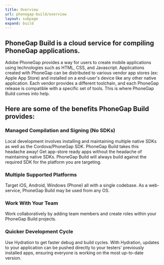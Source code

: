 ```yaml
---
title: Overview
url: phonegap-build/overview
layout: subpage
expand: build
---
```

## PhoneGap Build is a cloud service for compiling PhoneGap applications.

Adobe PhoneGap provides a way for users to create mobile applications using technologies such as HTML, CSS, and Javascript. Applications created with PhoneGap can be distributed to various vendor app stores (ex: Apple App Store) and installed on a end-user's device like any other native application. Each vendor provides a different toolchain, and each PhoneGap release is compatible with a specific set of tools. This is where PhoneGap Build comes into help.

## Here are some of the benefits PhoneGap Build provides:

### Managed Compilation and Signing (No SDKs)

Local development involves installing and maintaining multiple native SDKs as well as the Cordova/PhoneGap SDK. PhoneGap Build takes this headache away! Get app-store ready apps without the headache of maintaining native SDKs. PhoneGap Build will always build against the required SDK for the platform you are targeting.

### Multiple Supported Platforms

Target iOS, Android, Windows (Phone) all with a single codebase. As a web-service, PhoneGap Build may be used from any OS.

### Work With Your Team

Work collaboratively by adding team members and create roles within your PhoneGap Build projects.

### Quicker Development Cycle

Use Hydration to get faster debug and build cycles. With Hydration, updates to your application can be pushed directly to your testers' previously installed apps, ensuring everyone is working on the most up-to-date version.
